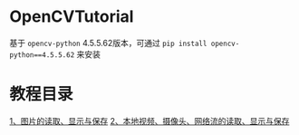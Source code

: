 # OpenCVTutorial

基于 `opencv-python` 4.5.5.62版本，可通过 `pip install opencv-python==4.5.5.62` 来安装

# 教程目录

[1、图片的读取、显示与保存](1_图片读取显示与保存)
[2、本地视频、摄像头、网络流的读取、显示与保存](2_本地视频摄像头网络流读取显示与保存)